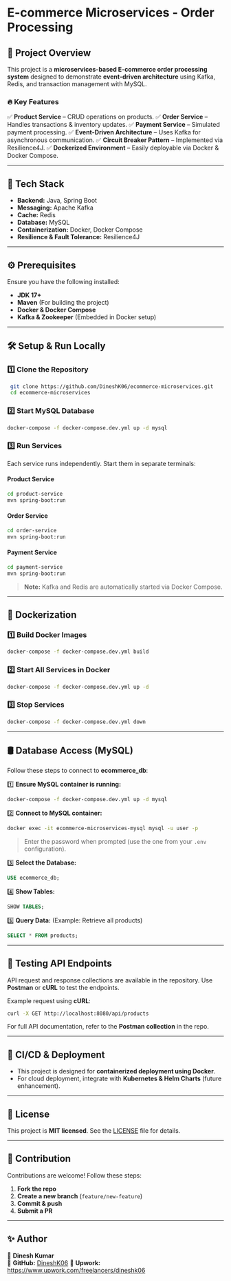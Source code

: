# E-commerce Microservices - Order Processing

## 🚀 Project Overview
This project is a **microservices-based E-commerce order processing system** designed to demonstrate **event-driven architecture** using Kafka, Redis, and transaction management with MySQL.

### **🔥 Key Features**
✅ **Product Service** – CRUD operations on products.
✅ **Order Service** – Handles transactions & inventory updates.
✅ **Payment Service** – Simulated payment processing.
✅ **Event-Driven Architecture** – Uses Kafka for asynchronous communication.
✅ **Circuit Breaker Pattern** – Implemented via Resilience4J.
✅ **Dockerized Environment** – Easily deployable via Docker & Docker Compose.

---

## 📌 Tech Stack
- **Backend:** Java, Spring Boot
- **Messaging:** Apache Kafka
- **Cache:** Redis
- **Database:** MySQL
- **Containerization:** Docker, Docker Compose
- **Resilience & Fault Tolerance:** Resilience4J

---

## ⚙️ Prerequisites
Ensure you have the following installed:
- **JDK 17+**
- **Maven** (For building the project)
- **Docker & Docker Compose**
- **Kafka & Zookeeper** (Embedded in Docker setup)

---

## 🛠️ Setup & Run Locally

### **1️⃣ Clone the Repository**
```sh
 git clone https://github.com/DineshK06/ecommerce-microservices.git
 cd ecommerce-microservices
```

### **2️⃣ Start MySQL Database**
```sh
docker-compose -f docker-compose.dev.yml up -d mysql
```

### **3️⃣ Run Services**
Each service runs independently. Start them in separate terminals:

#### **Product Service**
```sh
cd product-service
mvn spring-boot:run
```

#### **Order Service**
```sh
cd order-service
mvn spring-boot:run
```

#### **Payment Service**
```sh
cd payment-service
mvn spring-boot:run
```

> **Note:** Kafka and Redis are automatically started via Docker Compose.

---

## 🐳 Dockerization

### **1️⃣ Build Docker Images**
```sh
docker-compose -f docker-compose.dev.yml build
```

### **2️⃣ Start All Services in Docker**
```sh
docker-compose -f docker-compose.dev.yml up -d
```

### **3️⃣ Stop Services**
```sh
docker-compose -f docker-compose.dev.yml down
```

---

## 🛢️ Database Access (MySQL)
Follow these steps to connect to **ecommerce_db**:

1️⃣ **Ensure MySQL container is running:**
```sh
docker-compose -f docker-compose.dev.yml up -d mysql
```

2️⃣ **Connect to MySQL container:**
```sh
docker exec -it ecommerce-microservices-mysql mysql -u user -p
```
> Enter the password when prompted (use the one from your `.env` configuration).

3️⃣ **Select the Database:**
```sql
USE ecommerce_db;
```

4️⃣ **Show Tables:**
```sql
SHOW TABLES;
```

5️⃣ **Query Data:** (Example: Retrieve all products)
```sql
SELECT * FROM products;
```

---

## 🧪 Testing API Endpoints
API request and response collections are available in the repository. Use **Postman** or **cURL** to test the endpoints.

Example request using **cURL**:
```sh
curl -X GET http://localhost:8080/api/products
```

For full API documentation, refer to the **Postman collection** in the repo.

---

## 🚀 CI/CD & Deployment
- This project is designed for **containerized deployment using Docker**.
- For cloud deployment, integrate with **Kubernetes & Helm Charts** (future enhancement).

---

## 📜 License
This project is **MIT licensed**. See the [LICENSE](LICENSE) file for details.

---

## 🎯 Contribution
Contributions are welcome! Follow these steps:
1. **Fork the repo**
2. **Create a new branch** (`feature/new-feature`)
3. **Commit & push**
4. **Submit a PR**

---

## ✨ Author
👤 **Dinesh Kumar**  
🚀 **GitHub:** [DineshK06](https://github.com/DineshK06)
🚀 **Upwork:** https://www.upwork.com/freelancers/dineshk06
